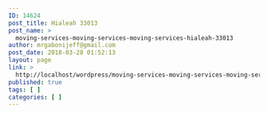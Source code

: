 ```yaml
---
ID: 14624
post_title: Hialeah 33013
post_name: >
  moving-services-moving-services-moving-services-hialeah-33013
author: mrgabonijeff@gmail.com
post_date: 2018-03-28 01:52:13
layout: page
link: >
  http://localhost/wordpress/moving-services-moving-services-moving-services-hialeah-33013/
published: true
tags: [ ]
categories: [ ]
---
```

